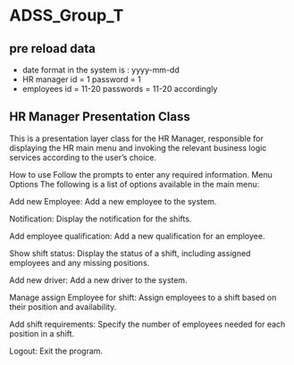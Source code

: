 # ADSS_Group_T

## pre reload data 
* date format in the system is : yyyy-mm-dd
* HR manager id = 1 password = 1
* employees id = 11-20 passwords = 11-20 accordingly  

## HR Manager Presentation Class
This is a presentation layer class for the HR Manager, responsible for displaying the HR main menu and invoking the relevant business logic services according to the user’s choice.

How to use
Follow the prompts to enter any required information.
Menu Options
The following is a list of options available in the main menu:

Add new Employee: Add a new employee to the system.

Notification: Display the notification for the shifts.

Add employee qualification: Add a new qualification for an employee.

Show shift status: Display the status of a shift, including assigned employees and any missing positions.

Add new driver: Add a new driver to the system.

Manage assign Employee for shift: Assign employees to a shift based on their position and availability.

Add shift requirements: Specify the number of employees needed for each position in a shift.

Logout: Exit the program.


